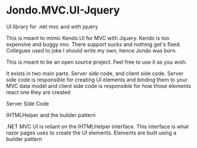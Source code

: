 # Jondo.MVC.UI-Jquery
UI library for .net mvc and with jquery

This is meant to mimic Kendo.UI for MVC with Jquery. Kendo is too expensive and buggy imo. There support sucks and nothing get's fixed. Collegues used to joke I should write my own, hence Jondo was born.  

This is meant to be an open source project. Feel free to use it as you wish.  

It exists in two main parts.  Server side code, and client side code.  Server side code is responsible for creating UI elements and binding them to your MVC data model and client side code is responsible for how those elements react one they are created

Server Side Code

IHTMLHelper and the builder pattern

.NET MVC UI is reliant on the IHTMLHelper interface. This interface is what razor pages uses to create the UI elements. Elements are built using a builder pattern 
